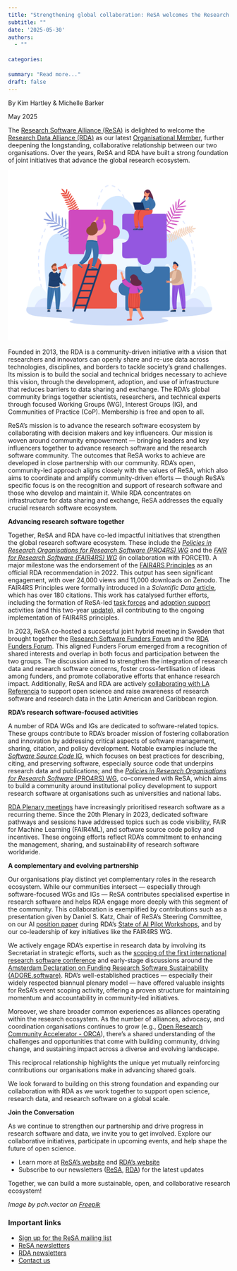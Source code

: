 ```yaml
---
title: "Strengthening global collaboration: ReSA welcomes the Research Data Alliance as an Organisational Member"
subtitle: ""
date: '2025-05-30'
authors:
  - ""

categories: 

summary: "Read more..."
draft: false
---
```


By Kim Hartley & Michelle Barker


May 2025

The [Research Software Alliance (ReSA)](https://www.researchsoft.org/) is delighted to welcome the [Research Data Alliance (RDA)](https://www.rd-alliance.org/) as our latest [Organisational Member](/about/membership/), further deepening the longstanding, collaborative relationship between our two organisations. Over the years, ReSA and RDA have built a strong foundation of joint initiatives that advance the global research ecosystem.

![My Image](05-2025-blog.jpg)

Founded in 2013, the RDA is a community-driven initiative with a vision that researchers and innovators can openly share and re-use data across technologies, disciplines, and borders to tackle society’s grand challenges. Its mission is to build the social and technical bridges necessary to achieve this vision, through the development, adoption, and use of infrastructure that reduces barriers to data sharing and exchange. The RDA’s global community brings together scientists, researchers, and technical experts through focused Working Groups (WG), Interest Groups (IG), and Communities of Practice (CoP). Membership is free and open to all.

ReSA’s mission is to advance the research software ecosystem by collaborating with decision makers and key influencers. Our mission is woven around community empowerment — bringing leaders and key influencers together to advance research software and the research software community. The outcomes that ReSA works to achieve are developed in close partnership with our community. RDA’s open, community-led approach aligns closely with the values of ReSA, which also aims to coordinate and amplify community-driven efforts — though ReSA’s specific focus is on the recognition and support of research software and those who develop and maintain it. While RDA concentrates on infrastructure for data sharing and exchange, ReSA addresses the equally crucial research software ecosystem.

**Advancing research software together**

Together, ReSA and RDA have co-led impactful initiatives that strengthen the global research software ecosystem. These include the [_Policies in Research Organisations for Research Software (PRO4RS) WG_](https://www.rd-alliance.org/groups/rda-resa-policies-research-organisations-research-software-pro4rs/activity/) and the [_FAIR for Research Software (FAIR4RS) WG_](https://www.rd-alliance.org/groups/fair-research-software-fair4rs-wg/activity/) (in collaboration with FORCE11). A major milestone was the endorsement of the [FAIR4RS Principles](https://doi.org/10.15497/RDA00068) as an official RDA recommendation in 2022. This output has seen significant engagement, with over 24,000 views and 11,000 downloads on Zenodo. The FAIR4RS Principles were formally introduced in a _Scientific Data_ [article](https://www.nature.com/articles/s41597-022-01710-x), which has over 180 citations. This work has catalysed further efforts, including the formation of ReSA-led [task forces](/taskforces/) and [adoption support](https://doi.org/10.5281/zenodo.6258366) activities (and this two-year [update](https://doi.org/10.5281/zenodo.10816031)), all contributing to the ongoing implementation of FAIR4RS principles.

In 2023, ReSA co-hosted a successful joint hybrid meeting in Sweden that brought together the [Research Software Funders Forum](/forums/funders-forum/) and the [RDA Funders Forum](https://www.rd-alliance.org/funders-forum/). This aligned Funders Forum emerged from a recognition of shared interests and overlap in both focus and participation between the two groups. The discussion aimed to strengthen the integration of research data and research software concerns, foster cross-fertilisation of ideas among funders, and promote collaborative efforts that enhance research impact. Additionally, ReSA and RDA are actively [collaborating with LA Referencia](https://preview.mailerlite.io/emails/webview/778129/147396779058399059) to support open science and raise awareness of research software and research data in the Latin American and Caribbean region.

**RDA’s research software-focused activities**

A number of RDA WGs and IGs are dedicated to software-related topics. These groups contribute to RDA’s broader mission of fostering collaboration and innovation by addressing critical aspects of software management, sharing, citation, and policy development. Notable examples include the [_Software Source Code_ IG](https://www.rd-alliance.org/groups/software-source-code-ig/activity/), which focuses on best practices for describing, citing, and preserving software, especially source code that underpins research data and publications; and the [_Policies in Research Organisations for Research Software_ (PRO4RS) WG](https://www.rd-alliance.org/groups/rda-resa-policies-research-organisations-research-software-pro4rs/activity/), co-convened with ReSA, which aims to build a community around institutional policy development to support research software at organisations such as universities and national labs.

[RDA Plenary meetings](https://www.rd-alliance.org/plenaries/) have increasingly prioritised research software as a recurring theme. Since the 20th Plenary in 2023, dedicated software pathways and sessions have addressed topics such as code visibility, FAIR for Machine Learning (FAIR4ML), and software source code policy and incentives. These ongoing efforts reflect RDA’s commitment to enhancing the management, sharing, and sustainability of research software worldwide.

**A complementary and evolving partnership**

Our organisations play distinct yet complementary roles in the research ecosystem. While our communities intersect — especially through software-focused WGs and IGs — ReSA contributes specialised expertise in research software and helps RDA engage more deeply with this segment of the community. This collaboration is exemplified by contributions such as a presentation given by Daniel S. Katz, Chair of ReSA’s Steering Committee, on our AI [position paper](https://doi.org/10.5281/zenodo.13350747) during RDA’s [State of AI Pilot Workshops](https://www.rd-alliance.org/news/value-of-the-rda-for-artificial-intelligence/), and by our co-leadership of key initiatives like the FAIR4RS WG.

We actively engage RDA’s expertise in research data by involving its Secretariat in strategic efforts, such as the [scoping of the first international research software conference](https://doi.org/10.5281/zenodo.14736835) and early-stage discussions around the [Amsterdam Declaration on Funding Research Software Sustainability (ADORE.software)](https://doi.org/10.5281/zenodo.7330541). RDA’s well-established practices — especially their widely respected biannual plenary model — have offered valuable insights for ReSA’s event scoping activity, offering a proven structure for maintaining momentum and accountability in community-led initiatives.

Moreover, we share broader common experiences as alliances operating within the research ecosystem. As the number of alliances, advocacy, and coordination organisations continues to grow (e.g., [Open Research Community Accelerator - ORCA](https://www.orcaopen.org/)), there’s a shared understanding of the challenges and opportunities that come with building community, driving change, and sustaining impact across a diverse and evolving landscape.

This reciprocal relationship highlights the unique yet mutually reinforcing contributions our organisations make in advancing shared goals.

We look forward to building on this strong foundation and expanding our collaboration with RDA as we work together to support open science, research data, and research software on a global scale.

**Join the Conversation**

As we continue to strengthen our partnership and drive progress in research software and data, we invite you to get involved. Explore our collaborative initiatives, participate in upcoming events, and help shape the future of open science.

- Learn more at [ReSA’s website](https://www.researchsoft.org) and [RDA’s website](https://www.rd-alliance.org)
- Subscribe to our newsletters ([ReSA](https://dashboard.mailerlite.com/forms/778129/110635094443558050/share), [RDA](https://www.rd-alliance.org/news-stories/newsletters/)) for the latest updates

Together, we can build a more sustainable, open, and collaborative research ecosystem!



_Image by pch.vector on_ [_Freepik_](https://www.freepik.com/free-vector/tiny-business-persons-working-jigsaw-puzzle-together-metaphor-cooperation-partnership-collaboration-team-people-flat-vector-illustration-communication-teamwork-concept_28480855.htm#fromView=search&page=1&position=36&uuid=0d3b4aa4-54e9-4e57-a175-934bf4a75975&query=organizational+collaboration)

### Important links
  * [Sign up for the ReSA mailing list](https://landing.mailerlite.com/webforms/landing/i5e1h2)
  * [ReSA newsletters](/news)
  * [RDA newsletters](https://www.rd-alliance.org/news-stories/newsletters/)
  * [Contact us](/contact)
